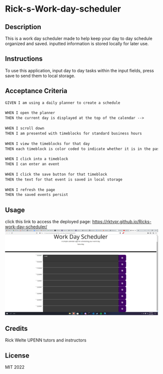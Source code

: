 # Rick-s-Work-day-scheduler

## Description
This is a work day scheduler made to help keep your day to day schedule organized and saved.
inputted information is stored locally for later use.

## Instructions
To use this application, input day to day tasks within the input fields, press save to send them to local storage.

## Acceptance Criteria

```md
GIVEN I am using a daily planner to create a schedule

WHEN I open the planner
THEN the current day is displayed at the top of the calendar -->

WHEN I scroll down
THEN I am presented with timeblocks for standard business hours

WHEN I view the timeblocks for that day
THEN each timeblock is color coded to indicate whether it is in the past, present, or future

WHEN I click into a timeblock
THEN I can enter an event

WHEN I click the save button for that timeblock
THEN the text for that event is saved in local storage

WHEN I refresh the page
THEN the saved events persist
```
## Usage
click this link to access the deployed page: https://rktvpr.github.io/Ricks-work-day-scheduler/
![alt text](/images/scheduler.png)

## Credits
Rick Welte UPENN tutors and instructors

## License
MIT 2022